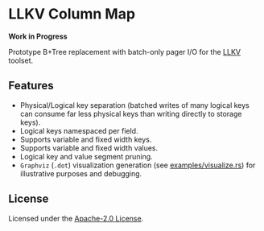 # LLKV Column Map

**Work in Progress**

Prototype B+Tree replacement with batch-only pager I/O for the [LLKV](https://github.com/jzombie/rust-llkv) toolset.

## Features

- Physical/Logical key separation (batched writes of many logical keys can consume far less physical keys than writing directly to storage keys).
- Logical keys namespaced per field.
- Supports variable and fixed width keys.
- Supports variable and fixed width values.
- Logical key and value segment pruning.
- `Graphviz` (`.dot`) visualization generation (see [examples/visualize.rs](examples/visualize.rs)) for illustrative purposes and debugging.

## License

Licensed under the [Apache-2.0 License](../LICENSE).
